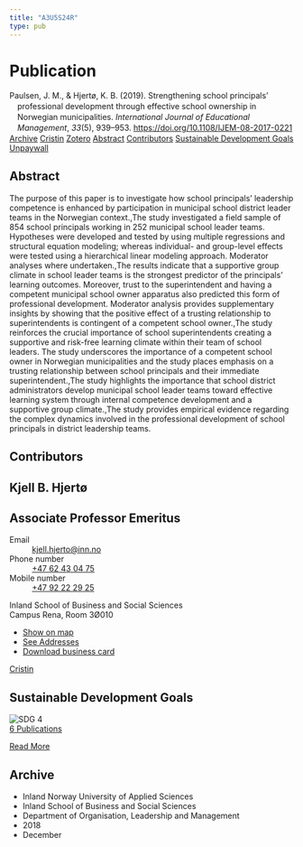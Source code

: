 ```yaml
---
title: "A3U5S24R"
type: pub
---
```

<h1>Publication</h1>
<article id="csl-bib-container-A3U5S24R" class="csl-bib-container">
  <div class="csl-bib-body" style="line-height: 1.35; padding-left: 1em; text-indent:-1em;">
  <div class="csl-entry">Paulsen, J. M., &amp; Hjert&#xF8;, K. B. (2019). Strengthening school principals&#x2019; professional development through effective school ownership in Norwegian municipalities. <i>International Journal of Educational Management</i>, <i>33</i>(5), 939&#x2013;953. <a href="https://doi.org/10.1108/IJEM-08-2017-0221">https://doi.org/10.1108/IJEM-08-2017-0221</a></div>
</div>
  <div class="csl-bib-buttons">
    <a href="#taxonomy-article-A3U5S24R" class="csl-bib-button">Archive</a>
    <a href="https://app.cristin.no/results/show.jsf?id=1638142" alt="Cristin URL" class="csl-bib-button">Cristin</a>
    <a href="http://zotero.org/groups/5402882/items/A3U5S24R" alt="Zotero URL" class="csl-bib-button">Zotero</a>
    <a href="#abstract-article-A3U5S24R" class="csl-bib-button">Abstract</a>
    <a href="#contributors-article-A3U5S24R" class="csl-bib-button">Contributors</a>
    <a href="#sdg-article-A3U5S24R" class="csl-bib-button">Sustainable Development Goals</a>
    <a href="https://doi.org/10.1108/ijem-08-2017-0221" class="csl-bib-button">Unpaywall</a>
  </div>
  <div id="csl-bib-meta-container-A3U5S24R"></div>
</article>
<div id="csl-bib-meta-A3U5S24R" class="csl-bib-meta">
  <article id="abstract-article-A3U5S24R" class="abstract-article">
    <h1>Abstract</h1>
    The purpose of this paper is to investigate how school principals’ leadership competence is enhanced by participation in municipal school district leader teams in the Norwegian context.,The study investigated a field sample of 854 school principals working in 252 municipal school leader teams. Hypotheses were developed and tested by using multiple regressions and structural equation modeling; whereas individual- and group-level effects were tested using a hierarchical linear modeling approach. Moderator analyses where undertaken.,The results indicate that a supportive group climate in school leader teams is the strongest predictor of the principals’ learning outcomes. Moreover, trust to the superintendent and having a competent municipal school owner apparatus also predicted this form of professional development. Moderator analysis provides supplementary insights by showing that the positive effect of a trusting relationship to superintendents is contingent of a competent school owner.,The study reinforces the crucial importance of school superintendents creating a supportive and risk-free learning climate within their team of school leaders. The study underscores the importance of a competent school owner in Norwegian municipalities and the study places emphasis on a trusting relationship between school principals and their immediate superintendent.,The study highlights the importance that school district administrators develop municipal school leader teams toward effective learning system through internal competence development and a supportive group climate.,The study provides empirical evidence regarding the complex dynamics involved in the professional development of school principals in district leadership teams.
  </article>
  <article id="contributors-article-A3U5S24R" class="contributors-article">
    <h1>Contributors</h1>
    <div class="personas"> <div class="vrtx-hinn-person-card"> <div class="photo"> <i class="lar la-user-circle missing-person"></i> </div> <div class="info"> <hgroup><h1>Kjell B. Hjertø</h1> <h2>Associate Professor Emeritus</h2> </hgroup><dl> <dt>Email</dt> <dd> <a href="mailto:kjell.hjerto@inn.no">kjell.hjerto@inn.no</a> </dd> <dt>Phone number</dt> <dd><a href="tel:+4762430475"> +47 62 43 04 75 </a></dd> <dt>Mobile number</dt> <dd><a href="tel:+4792222925"> +47 92 22 29 25 </a></dd> </dl> <p> Inland School of Business and Social Sciences<br> Campus Rena, Room 3Ø010 </p> <ul class="vrtx-hinn-links"> <li><a href="https://www.google.com/maps?q=61.13620,11.37454">Show on map</a></li> <li><a href="https://www.inn.no/english/find-an-employee/kjell-hjerto.html#vrtx-hinn-addresses">See Addresses</a></li> <li><a href="https://www.inn.no/english/find-an-employee/kjell-hjerto.html?vrtx=vcf">Download business card</a></li> </ul> </div> </div> <a href="https://app.cristin.no/persons/show.jsf?id=325053" alt="Cristin URL" class="personas-cristin">Cristin</a> </div>
  </article>
  <article id="sdg-article-A3U5S24R" class="sdg-article">
    <h1>Sustainable Development Goals</h1>
    <div class="sdg-container"><div id="sdg4" class="sdg"> <img src="{{< params subfolder >}}images/sdg/sdg04_en.png" class="image" alt="SDG 4"> <div class="sdg-overlay"> <a href="{{< params subfolder >}}en/archive/?sdg=4#archive" class="sdg-publication-count"><span>6</span> Publications</a> <p><a href="https://sdgs.un.org/goals/goal4" class="sdg-read-more">Read More</a></p> </div> </div></div>
  </article>
  <article id="taxonomy-article-A3U5S24R" class="taxonomy-article">
    <h1>Archive</h1>
    <ul>
      <li>Inland Norway University of Applied Sciences</li>
      <li>Inland School of Business and Social Sciences</li>
      <li>Department of Organisation, Leadership and Management</li>
      <li>2018</li>
      <li>December</li>
    </ul>
  </article>
</div>
